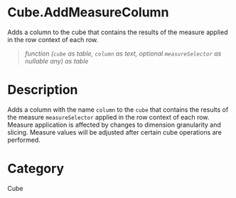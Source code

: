 ﻿# Cube.AddMeasureColumn
Adds a column to the cube that contains the results of the measure applied in the row context of each row.
> _function (<code>cube</code> as table, <code>column</code> as text, optional <code>measureSelector</code> as nullable any) as table_
# Description 
Adds a column with the name <code>column</code> to the <code>cube</code> that contains the results of the measure <code>measureSelector</code> applied in the row context of each row. Measure application is affected by changes to dimension granularity and slicing. Measure values will be adjusted after certain cube operations are performed.

# Category 
Cube

